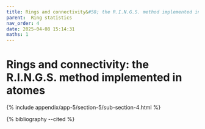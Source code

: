 ```yaml
---
title: Rings and connectivity&#58; the R.I.N.G.S. method implemented in atomes
parent:  Ring statistics
nav_order: 4
date: 2025-04-08 15:14:31
maths: 1
---
```


# Rings and connectivity&#58; the R.I.N.G.S. method implemented in atomes

{% include appendix/app-5/section-5/sub-section-4.html %}

{% bibliography --cited %}


